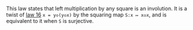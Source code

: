 This law states that left multiplication by any square is an involution.  It is a twist of [law 16](https://teorth.github.io/equational_theories/implications/?16) `x = y◇(y◇x)` by the squaring map `S:x ↦ x◇x`, and is equivalent to it when `S` is surjective.
